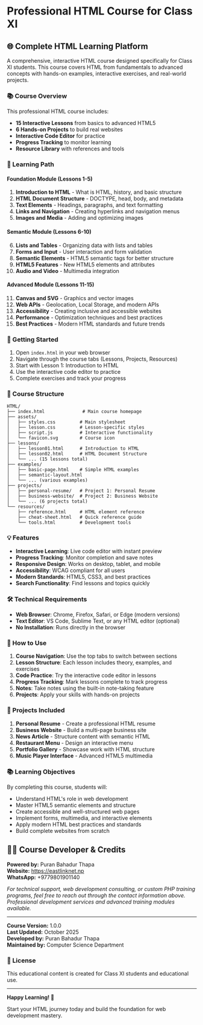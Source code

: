# Professional HTML Course for Class XI

## 🌐 Complete HTML Learning Platform

A comprehensive, interactive HTML course designed specifically for Class XI students. This course covers HTML from fundamentals to advanced concepts with hands-on examples, interactive exercises, and real-world projects.

### 📚 Course Overview

This professional HTML course includes:
- **15 Interactive Lessons** from basics to advanced HTML5
- **6 Hands-on Projects** to build real websites
- **Interactive Code Editor** for practice
- **Progress Tracking** to monitor learning
- **Resource Library** with references and tools

### 🎯 Learning Path

#### Foundation Module (Lessons 1-5)
1. **Introduction to HTML** - What is HTML, history, and basic structure
2. **HTML Document Structure** - DOCTYPE, head, body, and metadata
3. **Text Elements** - Headings, paragraphs, and text formatting
4. **Links and Navigation** - Creating hyperlinks and navigation menus
5. **Images and Media** - Adding and optimizing images

#### Semantic Module (Lessons 6-10)
6. **Lists and Tables** - Organizing data with lists and tables
7. **Forms and Input** - User interaction and form validation
8. **Semantic Elements** - HTML5 semantic tags for better structure
9. **HTML5 Features** - New HTML5 elements and attributes
10. **Audio and Video** - Multimedia integration

#### Advanced Module (Lessons 11-15)
11. **Canvas and SVG** - Graphics and vector images
12. **Web APIs** - Geolocation, Local Storage, and modern APIs
13. **Accessibility** - Creating inclusive and accessible websites
14. **Performance** - Optimization techniques and best practices
15. **Best Practices** - Modern HTML standards and future trends

### 🚀 Getting Started

1. Open `index.html` in your web browser
2. Navigate through the course tabs (Lessons, Projects, Resources)
3. Start with Lesson 1: Introduction to HTML
4. Use the interactive code editor to practice
5. Complete exercises and track your progress

### 📁 Course Structure

```
HTML/
├── index.html              # Main course homepage
├── assets/
│   ├── styles.css         # Main stylesheet
│   ├── lesson.css         # Lesson-specific styles
│   ├── script.js          # Interactive functionality
│   └── favicon.svg        # Course icon
├── lessons/
│   ├── lesson01.html      # Introduction to HTML
│   ├── lesson02.html      # HTML Document Structure
│   └── ... (15 lessons total)
├── examples/
│   ├── basic-page.html    # Simple HTML examples
│   ├── semantic-layout.html
│   └── ... (various examples)
├── projects/
│   ├── personal-resume/   # Project 1: Personal Resume
│   ├── business-website/  # Project 2: Business Website
│   └── ... (6 projects total)
└── resources/
    ├── reference.html     # HTML element reference
    ├── cheat-sheet.html   # Quick reference guide
    └── tools.html         # Development tools
```

### 💡 Features

- **Interactive Learning**: Live code editor with instant preview
- **Progress Tracking**: Monitor completion and save notes
- **Responsive Design**: Works on desktop, tablet, and mobile
- **Accessibility**: WCAG compliant for all users
- **Modern Standards**: HTML5, CSS3, and best practices
- **Search Functionality**: Find lessons and topics quickly

### 🛠 Technical Requirements

- **Web Browser**: Chrome, Firefox, Safari, or Edge (modern versions)
- **Text Editor**: VS Code, Sublime Text, or any HTML editor (optional)
- **No Installation**: Runs directly in the browser

### 📖 How to Use

1. **Course Navigation**: Use the top tabs to switch between sections
2. **Lesson Structure**: Each lesson includes theory, examples, and exercises
3. **Code Practice**: Try the interactive code editor in lessons
4. **Progress Tracking**: Mark lessons complete to track progress
5. **Notes**: Take notes using the built-in note-taking feature
6. **Projects**: Apply your skills with hands-on projects

### 🎨 Projects Included

1. **Personal Resume** - Create a professional HTML resume
2. **Business Website** - Build a multi-page business site
3. **News Article** - Structure content with semantic HTML
4. **Restaurant Menu** - Design an interactive menu
5. **Portfolio Gallery** - Showcase work with HTML structure
6. **Music Player Interface** - Advanced HTML5 multimedia

### 📚 Learning Objectives

By completing this course, students will:
- Understand HTML's role in web development
- Master HTML5 semantic elements and structure
- Create accessible and well-structured web pages
- Implement forms, multimedia, and interactive elements
- Apply modern HTML best practices and standards
- Build complete websites from scratch

## 👨‍💻 Course Developer & Credits

**Powered by:** Puran Bahadur Thapa  
**Website:** https://eastlinknet.np  
**WhatsApp:** +9779801901140  

*For technical support, web development consulting, or custom PHP training programs, feel free to reach out through the contact information above. Professional development services and advanced training modules available.*

---

**Course Version:** 1.0.0  
**Last Updated:** October 2025  
**Developed by:** Puran Bahadur Thapa  
**Maintained by:** Computer Science Department  

### 📜 License

This educational content is created for Class XI students and educational use.

---


**Happy Learning! 🚀**


Start your HTML journey today and build the foundation for web development mastery.
